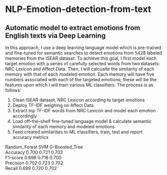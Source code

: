 # NLP-Emotion-detection-from-text
## Automatic model to extract emotions from English texts via Deep Learning
In this approach, I use a deep learning language model which is pre-trained and fine-tuned for semantic searches to detect emotions from 5428 labeled memories from the ISEAR dataset. To achieve this goal, I first model each target emotion with a series of carefully selected words from two datasets: NRC Lexicon and Affect Data. Then, I will calcualte the similarity of each memory with that of each modeled emotion. Each memory will have five numbers associated with each of the targeted emotions; these will be the features upon which I will train various ML classifiers. The process is as follows:

1) Clean ISEAR dataset, NRC Lexicon according to target emotions
2) Deploy TF-IDF weighing on Affect Data
3) Extract top TF-IDF words from NRC Lexicon and model each emotion accordingly
4) Load off-the-shelf fine-tuned language model & calculate semantic similarity of each memory and modeled emotions
5) Feed created similarities to ML classifiers, train, test and report accuracy metrics


Random_Forest	SVM	G-Boosted_Tree <br>
Accuracy	0.700	0.721	0.703 <br>
F1-score	0.698	0.718	0.700 <br>
Precision	0.702	0.723	0.702 <br>
Recall	0.699	0.720	0.702 <br>
